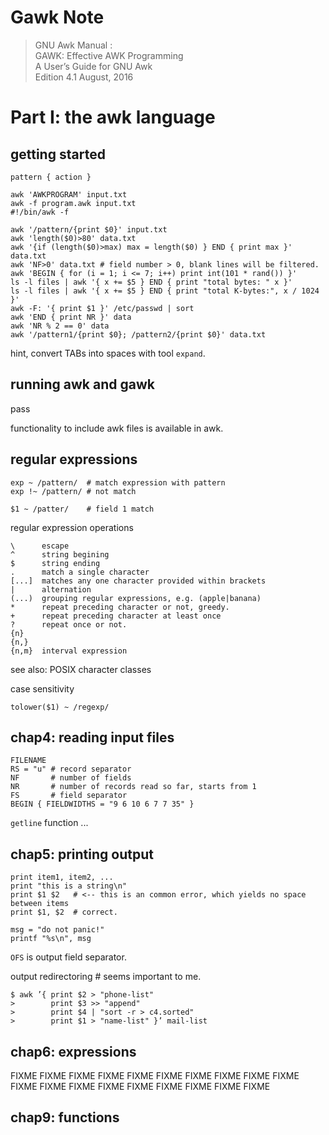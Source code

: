 Gawk Note
===
> GNU Awk Manual :  
> GAWK: Effective AWK Programming  
> A User’s Guide for GNU Awk  
> Edition 4.1 August, 2016  

# Part I: the awk language

## getting started
```
pattern { action }

awk 'AWKPROGRAM' input.txt
awk -f program.awk input.txt
#!/bin/awk -f
```

```
awk '/pattern/{print $0}' input.txt
awk 'length($0)>80' data.txt
awk '{if (length($0)>max) max = length($0) } END { print max }' data.txt
awk 'NF>0' data.txt # field number > 0, blank lines will be filtered.
awk 'BEGIN { for (i = 1; i <= 7; i++) print int(101 * rand()) }'
ls -l files | awk '{ x += $5 } END { print "total bytes: " x }'
ls -l files | awk '{ x += $5 } END { print "total K-bytes:", x / 1024 }'
awk -F: '{ print $1 }' /etc/passwd | sort
awk 'END { print NR }' data
awk 'NR % 2 == 0' data
awk '/pattern1/{print $0}; /pattern2/{print $0}' data.txt
```

hint, convert TABs into spaces with tool `expand`.

## running awk and gawk
pass

functionality to include awk files is available in awk.

## regular expressions
```
exp ~ /pattern/  # match expression with pattern
exp !~ /pattern/ # not match

$1 ~ /patter/    # field 1 match
```

regular expression operations
```
\      escape
^      string begining
$      string ending
.      match a single character
[...]  matches any one character provided within brackets
|      alternation
(...)  grouping regular expressions, e.g. (apple|banana)
*      repeat preceding character or not, greedy.
+      repeat preceding character at least once
?      repeat once or not.
{n}
{n,}
{n,m}  interval expression
```
see also: POSIX character classes

case sensitivity
```
tolower($1) ~ /regexp/
```

## chap4: reading input files
```
FILENAME
RS = "u" # record separator
NF       # number of fields
NR       # number of records read so far, starts from 1
FS       # field separator
BEGIN { FIELDWIDTHS = "9 6 10 6 7 7 35" }
```

`getline` function ...

## chap5: printing output
```
print item1, item2, ...
print "this is a string\n"
print $1 $2   # <-- this is an common error, which yields no space between items
print $1, $2  # correct.

msg = "do not panic!"
printf "%s\n", msg
```

`OFS` is output field separator.

output redirectoring # seems important to me.
```
$ awk ’{ print $2 > "phone-list"
>        print $3 >> "append"
>        print $4 | "sort -r > c4.sorted"
>        print $1 > "name-list" }’ mail-list
```

## chap6: expressions

FIXME
FIXME
FIXME
FIXME
FIXME
FIXME
FIXME
FIXME
FIXME
FIXME
FIXME
FIXME
FIXME
FIXME
FIXME
FIXME
FIXME
FIXME
FIXME

## chap9: functions
